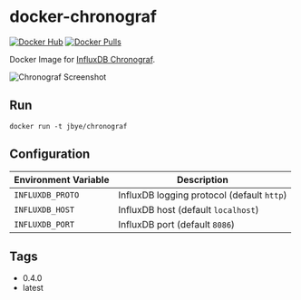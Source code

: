 # docker-chronograf

[![Docker Hub](https://img.shields.io/badge/docker-ready-blue.svg)](https://registry.hub.docker.com/u/jbye/chronograf/) [![Docker Pulls](https://img.shields.io/docker/pulls/jbye/chronograf.svg)](https://registry.hub.docker.com/u/jbye/chronograf/)

Docker Image for [InfluxDB Chronograf](https://influxdb.com/chronograf/index.html).

![Chronograf Screenshot](https://influxdb.com/img/blog/chronograf.gif)

## Run

```
docker run -t jbye/chronograf
```

## Configuration

| Environment Variable    | Description                                               
|-------------------------|------------------------------------------------------
| `INFLUXDB_PROTO`        | InfluxDB logging protocol (default `http`)
| `INFLUXDB_HOST`         | InfluxDB host (default `localhost`)
| `INFLUXDB_PORT`         | InfluxDB port (default `8086`)

## Tags

- 0.4.0
- latest
